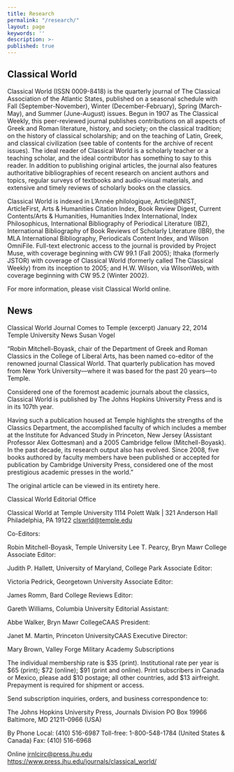 ```yaml
---
title: Research
permalink: "/research/"
layout: page
keywords: ''
description: >-
published: true
---
```


## Classical World

Classical World (ISSN 0009-8418) is the quarterly journal of The Classical Association of the Atlantic States, published on a seasonal schedule with Fall (September-November), Winter (December-February), Spring (March-May), and Summer (June-August) issues. Begun in 1907 as The Classical Weekly, this peer-reviewed journal publishes contributions on all aspects of Greek and Roman literature, history, and society; on the classical tradition; on the history of classical scholarship; and on the teaching of Latin, Greek, and classical civilization (see table of contents for the archive of recent issues). The ideal reader of Classical World is a scholarly teacher or a teaching scholar, and the ideal contributor has something to say to this reader. In addition to publishing original articles, the journal also features authoritative bibliographies of recent research on ancient authors and topics, regular surveys of textbooks and audio-visual materials, and extensive and timely reviews of scholarly books on the classics.

Classical World is indexed in L’Année philologique, Article@INIST, ArticleFirst, Arts & Humanities Citation Index, Book Review Digest, Current Contents/Arts & Humanities, Humanities Index International, Index Philosophicus, International Bibliography of Periodical Literature (IBZ), International Bibliography of Book Reviews of Scholarly Literature (IBR), the MLA International Bibliography, Periodicals Content Index, and Wilson OmniFile. Full-text electronic access to the journal is provided by Project Muse, with coverage beginning with CW 99.1 (Fall 2005); Ithaka (formerly JSTOR) with coverage of Classical World (formerly called The Classical Weekly) from its inception to 2005; and H.W. Wilson, via WilsonWeb, with coverage beginning with CW 95.2 (Winter 2002).

For more information, please visit Classical World online.

## News

Classical World Journal Comes to Temple (excerpt)
January 22, 2014
Temple University News
Susan Vogel

“Robin Mitchell-Boyask, chair of the Department of Greek and Roman Classics in the College of Liberal Arts, has been named co-editor of the renowned journal Classical World. That quarterly publication has moved from New York University—where it was based for the past 20 years—to Temple.

Considered one of the foremost academic journals about the classics, Classical World is published by The Johns Hopkins University Press and is in its 107th year.

Having such a publication housed at Temple highlights the strengths of the Classics Department, the accomplished faculty of which includes a member at the Institute for Advanced Study in Princeton, New Jersey (Assistant Professor Alex Gottesman) and a 2005 Cambridge fellow (Mitchell-Boyask). In the past decade, its research output also has evolved. Since 2008, five books authored by faculty members have been published or accepted for publication by Cambridge University Press, considered one of the most prestigious academic presses in the world.”

The original article can be viewed in its entirety here.

Classical World Editorial Office

Classical World at Temple University
1114 Polett Walk | 321 Anderson Hall
Philadelphia, PA 19122
clswrld@temple.edu

Co-Editors:

Robin Mitchell-Boyask, Temple University
Lee T. Pearcy, Bryn Mawr College
Associate Editor:

Judith P. Hallett, University of Maryland, College Park
Associate Editor:

Victoria Pedrick, Georgetown University
Associate Editor:

James Romm, Bard College
Reviews Editor:

Gareth Williams, Columbia University
Editorial Assistant:

Abbe Walker, Bryn Mawr CollegeCAAS
President:

Janet M. Martin, Princeton UniversityCAAS
Executive Director:

Mary Brown, Valley Forge Military Academy
Subscriptions

The individual membership rate is $35 (print). Institutional rate per year is $65 (print); $72 (online); $91 (print and online). Print subscribers in Canada or Mexico, please add $10 postage; all other countries, add $13 airfreight. Prepayment is required for shipment or access.

Send subscription inquiries, orders, and business correspondence to:

The Johns Hopkins University Press, Journals Division
PO Box 19966
Baltimore, MD 21211-0966 (USA)

By Phone
Local: (410) 516-6987
Toll-free: 1-800-548-1784 (United States & Canada)
Fax: (410) 516-6968

Online
jrnlcirc@press.jhu.edu
https://www.press.jhu.edu/journals/classical_world/
